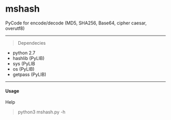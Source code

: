 # mshash
PyCode for encode/decode (MD5, SHA256, Base64, cipher caesar, overutf8)

------

> Dependecies
- python 2.7
- hashlib (PyLIB)
- sys (PyLIB
- os (PyLIB)
- getpass (PyLIB)


---------

#### Usage
Help
> python3 mshash.py -h

